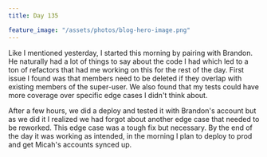```yaml
---
title: Day 135

feature_image: "/assets/photos/blog-hero-image.png"
---
```


Like I mentioned yesterday, I started this morning by pairing with Brandon. He naturally had a lot of things to
say about the code I had which led to a ton of refactors that had me working on this for the rest of the day.
First issue I found was that members need to be deleted if they overlap with existing members of the super-user.
We also found that my tests could have more coverage over specific edge cases I didn't think about.</p>

After a few hours, we did a deploy and tested it with Brandon's account but as we did it I realized we had
forgot about another edge case that needed to be reworked. This edge case was a tough fix but necessary.
By the end of the day it was working as intended, in the morning I plan to deploy to prod and get Micah's
accounts synced up.
  